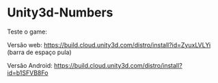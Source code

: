 # Unity3d-Numbers

Teste o game:

Versão web: https://build.cloud.unity3d.com/distro/install?id=ZyuxLVLYi
(barra de espaço pula)

Versão Android: https://build.cloud.unity3d.com/distro/install?id=b1SFVB8Fo
